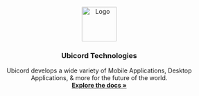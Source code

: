 <br />
<div align="center">
  <a href="https://github.com/Ubicord">
    <img src="https://avatars.githubusercontent.com/u/129566032?s=200&v=4" alt="Logo" width="80" height="80">
  </a>
  <h3 align="center">Ubicord Technologies</h3>
  <p align="center">
    Ubicord develops a wide variety of Mobile Applications, Desktop Applications, & more for the future of the world.
    <br />
    <a href="https://docs.ubicord.com"><strong>Explore the docs »</strong></a>
